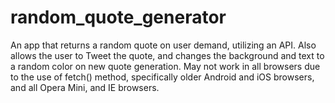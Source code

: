# random_quote_generator
An app that returns a random quote on user demand, utilizing an API. Also allows the user to Tweet the quote, and changes the background and text to a random color on new quote generation. May not work in all browsers due to the use of fetch() method, specifically older Android and iOS browsers, and all Opera Mini, and IE browsers.
